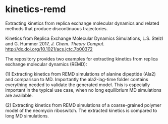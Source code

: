 # kinetics-remd
Extracting kinetics from replica exchange molecular dynamics and related methods that produce discontinuous trajectories. 

Kinetics from Replica Exchange Molecular Dynamics Simulations, L.S. Stelzl and G. Hummer 2017, *J. Chem. Theory Comput.*  http://dx.doi.org/10.1021/acs.jctc.7b00372

The repository provides two examples for extracting kinetics from replica exchange molecular dynamics (REMD):

(1) Extracting kinetics from REMD simulations of alanine dipeptide (Ala2) and comparison to MD. Importantly the ala2-lag-time folder contains everything needed to validate the generated model. This is especially important in the typical use case, when no long equilibrium MD simulations are available. 

(2) Extracting kinetics from REMD simulations of a coarse-grained polymer model of the neomycin riboswitch. The extracted kinetics is compared to long MD simulations. 
